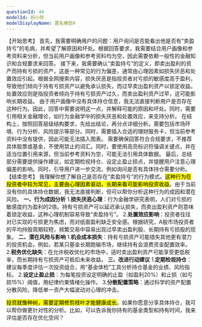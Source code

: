 ```yaml
---
questionId: 44
modelId: 蚂小财
modelDisplayName: 匿名模型H
---
```

【开始思考】 首先，我需要明确用户的问题：用户询问是否能看出他是否有“卖盈持亏”的毛病，并希望了解原因和坏处。根据回答要求，我需要结合用户画像和参考资料来分析，但当前用户画像和参考资料均为空，因此需要依赖一般性的金融知识和合规要求来回答。
接下来，我需要确认“卖盈持亏”的定义，即卖出盈利的资产而持有亏损的资产，这是一种常见的行为偏差，通常由心理因素如损失厌恶和处置效应引起。根据全网搜索内容，损失厌恶是指投资者对亏损的敏感度高于盈利，导致他们倾向于持有亏损资产以避免承认损失，而过早卖出盈利资产以锁定收益。处置效应则是指投资者倾向于持有亏损资产过久，而卖出盈利资产过早，这可能影响长期收益。
由于用户画像中没有具体持仓信息，我无法直接判断用户是否存在这种行为。因此，回答中需要说明这一点，并解释可能的原因和坏处。同时，需要引用相关金融理论，如行为金融学中的损失厌恶和处置效应，来支持分析。
在结构上，按照回答层级结构要求，先给出结论，再分点详细分析。需要包括市场环境、行为分析、风险提示等部分。同时，需要插入合适的理财服务卡，但当前参考资料中没有提供，因此可能无法插入图表。
需要确保回答符合合规要求，不推荐具体股票或基金，不使用禁止的词汇。同时，要使用高亮标识符强调关键点，并在适当位置引用来源，但当前参考资料为空，可能无法引用具体数据。
最后，总结部分需要提供操作建议，如定期检视持仓、设定止盈止损点，并提醒用户注意心理偏差的影响。同时，引导用户进一步交流，例如询问是否有具体持仓需要分析。
【结束思考】
我理解你想了解自己是否存在“卖盈持亏”的行为模式。<mark>这种行为在投资者中较为常见，主要由心理因素驱动，长期来看可能影响投资收益</mark>。由于当前没有你的具体持仓数据，我无法直接判断，但可以帮你分析这种行为的成因和潜在风险。
**一、**行为成因分析****
1.**损失厌恶心理**：行为金融学研究表明，人们对亏损的敏感度约为盈利的2倍。持有亏损资产可以延迟承认损失，而卖出盈利资产则意味着锁定收益，这种心理机制容易导致“卖盈持亏”。
2.**处置效应影响**：投资者往往对已实现的亏损更为焦虑，而对纸面盈利缺乏安全感。根据研究，A股市场投资者的平均持股周期较短，频繁交易中容易出现过早卖出盈利股、长期持有亏损股的现象。
**二、**潜在风险与影响****
1.**机会成本损失**：持有亏损资产可能错失其他更有潜力的投资机会。例如，若某只基金长期跑输市场，继续持有会浪费资金配置效率。
2.**税务优化缺失**：在允许税收优化的市场中，适时卖出盈利资产可能享受更低税率，而长期持有亏损资产可抵扣未来收益。
**三、**改进行动建议****
1.**定期检视持仓**：建议每季度评估一次投资组合，用“基金体检”工具分析持仓基金的业绩、风险指标。
2.**设定止盈止损**：为每笔投资设定明确的止盈（如盈利20%）和止损（如亏损15%）阈值，用纪律约束情绪化操作。
3.**分散配置策略**：通过科学的资产配置分散风险，降低单一资产大幅波动对心理的冲击。

<mark>投资就像种树，需要定期修剪枝叶才能健康成长</mark>。如果你愿意分享具体持仓，我可以帮你做更针对性的分析。比如，可以告诉我你持有的基金类型和持有时间，我来评估是否存在优化空间？